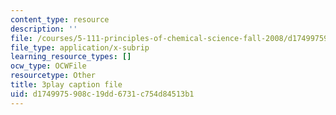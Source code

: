 ```yaml
---
content_type: resource
description: ''
file: /courses/5-111-principles-of-chemical-science-fall-2008/d1749975908c19dd6731c754d84513b1_llaa-iEYDLI.srt
file_type: application/x-subrip
learning_resource_types: []
ocw_type: OCWFile
resourcetype: Other
title: 3play caption file
uid: d1749975-908c-19dd-6731-c754d84513b1
---
```

